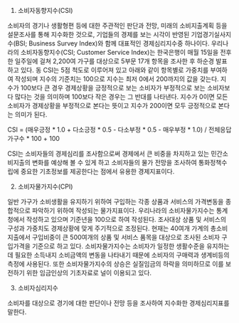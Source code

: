 1. 소비자동향지수(CSI)

소비자의 경기나 생활형편 등에 대한 주관적인 판단과 전망, 미래의 소비지출계획 등을 설문조사를 통해 지수화한 것으로, 기업들의 경제를 보는 시각이 반영된 기업경기실사지수(BSI; Business Survey Index)와 함께 대표적인 경제심리지수중 하나이다.
우리나라의 소비자동향지수(CSI; Customer Service Index)는 한국은행이 매월 15일을 전후한 일주일에 걸쳐 2,200여 가구를 대상으로 5부문 17개 항목을 조사한 후 하순경 발표하고 있다.
동 CSI는 5점 척도로 이루어져 있고 아래와 같이 항목별로 가중치를 부여하여 작성되며 지수의 기준치는 100으로 지수는 최저 0에서 200까지의 값을 갖는다.
지수가 100보다 큰 경우 경제상황을 긍정적으로 보는 소비자가 부정적으로 보는 소비자보다 많다는 것을 의미하며 100보다 작은 경우는 그 반대를 나타낸다.
지수가 0이면 모든 소비자가 경제상황을 부정적으로 본다는 뜻이고 지수가 200이면 모두 긍정적으로 본다는 의미가 된다.

CSI = (매우긍정 * 1.0 + 다소긍정 * 0.5 - 다소부정 * 0.5 - 매우부정 * 1.0) / 전체응답가구수 * 100 + 100

CSI는 소비자들의 경제심리를 조사함으로써 경제에서 큰 비중을 차지하고 있는 민간소비지출의 변화를 예상해 볼 수 있게 하고 소비자들의 물가 전망을 조사하여 통화정책수립에 중요한 기초정보를 제공한다는 점에서 유용한 경제지표이다.

2. 소비자물가지수(CPI)

일반 가구가 소비생활을 유지하기 위하여 구입하는 각종 상품과 서비스의 가격변동을 종합적으로 파악하기 위하여 작성되는 물가지표이다.
우리나라의 소비자물가지수는 통계청에서 작성하고 있으며 기준년을 100으로 하여 작성된다.
조사대상 상품 및 서비스의 구성과 가중치도 경제상황에 맞게 주기적으로 조정된다.
현재는 40여개 가계의 총소비지출에서 구입비중이 큰 500여개의 상품 및 서비스 품목을 대상으로 조사된 소비자 구입가격을 기준으로 하고 있다.
소비자물가지수는 소비자가 일정한 생활수준을 유지하는 데 필요한 소득내지 소비금액의 변동을 나타내기 때문에 소비자의 구매력과 생계비등의 측정에 사용된다.
또한 소비자물가지수의 상승은 실질임금의 하락을 의미하므로 이를 보전하기 위한 임금인상의 기초자료로 널이 이용되고 있다.

3. 소비자심리지수

소비자를 대상으로 경기에 대한 판단이나 전망 등을 조사하여 지수화한 경제심리지표를 말한다.
